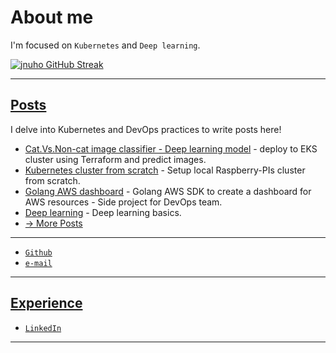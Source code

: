 # About me

I'm focused on `Kubernetes` and `Deep learning`.

<!-- [![jnuho GitHub stats](https://github-readme-stats.vercel.app/api?username=jnuho&show_icons=true&rank_icon=percentile&show=reviews,prs_merged,prs_merged_percentage)](https://github.com/jnuho) -->
[![jnuho GitHub Streak](https://streak-stats.demolab.com?user=jnuho&theme=github-light)](https://github.com/jnuho)

<hr>

## [Posts](blog)

I delve into Kubernetes and DevOps practices to write posts here!

- [Cat.Vs.Non-cat image classifier - Deep learning model](blog/posts/Cat-vs.-Non-cat-Classifier-on-EKS.md) - deploy to EKS cluster using Terraform and predict images.
- [Kubernetes cluster from scratch](blog/posts/Raspberry-pi-cluster-from-scratch.md) - Setup local Raspberry-PIs cluster from scratch.
- [Golang AWS dashboard](blog/posts/Golang-AWS-dashboard.md) - Golang AWS SDK to create a dashboard for AWS resources - Side project for DevOps team.
- [Deep learning](blog/posts/Deep-Neural-Network-for-Image-Classification.md) - Deep learning basics.
- [→  More Posts](blog)


<hr>

* <i class="fa fa-github"></i> <a href="https://github.com/jnuho" target="_blank">`Github`</a>
* <i class="fa fa-envelope" aria-hidden="true"></i> [`e-mail`](mailto:cactoos555@gmail.com?subject=Test)

<hr>

## [Experience](https://www.linkedin.com/in/jun-ho-lee-047166273)

* <i class="fa fa-linkedin-square"></i> <a href="https://www.linkedin.com/in/jun-ho-lee-047166273/" target="_blank">`LinkedIn`</a>

<hr>

